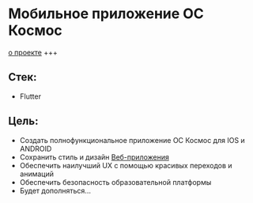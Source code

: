 # Мобильное приложение ОС Космос
[о проекте](https://github.com/voskhod-1/cosmos-server/blob/main/info.md)
+++
## Стек:
- Flutter
## Цель:
- Создать полнофункциональное приложение ОС Космос для IOS и ANDROID
- Сохранить стиль и дизайн [Веб-приложения](https://github.com/voskhod-1/cosmos-web)
- Обеспечить наилучший UX с помощью красивых переходов и анимаций
- Обеспечить безопасность образовательной платформы
- Будет дополняться...
